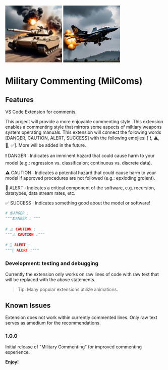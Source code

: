 
<p "center">
<img src="https://github.com/TimJN17/milcoms/blob/main/assets/20250212-Tank-120x120.jpg" width=180>
<img src="https://github.com/TimJN17/milcoms/blob/main/assets/20250212-Jet-180x180.jpg" width=180>
</p>

# Military Commenting (MilComs) 

## Features
VS Code Extension for comments. 

This project will provide a more enjoyable commenting style. This extension enables a commenting style that mirrors some aspects of miltiary weapons system operating manuals. This extension will connect the following words [DANGER, CAUTION, ALERT, SUCCESS] with the following emojies: [ ❗, ⚠️, 🚨, ✅]. More will be added in the future.

❗ DANGER : Indicates an imminent hazard that could cause harm to your model (e.g.: regression vs. classificaion; continuous vs. discrete data).

⚠️ CAUTION : Indicates a potential hazard that could cause harm to your model if approved procedures are not followed (e.g.: epxloding grdient).

🚨 ALERT : Indicates a critical component of the software, e.g. recursion, datatypes, data stream rates, etc. 

✅ SUCCESS : Indicates something good about the model or software!

```python
# ❗DANGER : 
"""❗DANGER : """

# ⚠️ CAUTION :
"""⚠️ CAUTION :"""

# 🚨 ALERT :
"""🚨 ALERT :"""
```

### Development: testing and debugging
Currently the extension only works on raw lines of code with raw text that will be replaced with the above statements. 

> Tip: Many popular extensions utilize animations.

## Known Issues
Extension does not work within currently commented lines. Only raw text serves as amedium for the recommendations. 

### 1.0.0
Initial release of "Military Commenting" for improved commenting experience. 

**Enjoy!**
